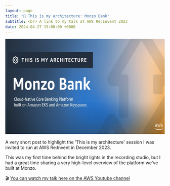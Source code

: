 ```yaml
---
layout: page
title: "🎥 This is my architecture: Monzo Bank"
subtitle: <br> A link to my talk at AWS Re:Invent 2023
date: 2024-04-27 15:00:00 +0000
---
```


<p align="center"> 
  <img width="600" height="300" src="https://github.com/lukebriscoe/lukebriscoe.github.io/blob/e75d06e520dd480d6e258915b5e4fb5109013bc9/assets/img/Screenshot%202024-04-28%20at%2019.12.54.png?raw=true">
</p>

A very short post to highlight the 'This is my architecture' session I was invited to run at AWS Re:Invent in December 2023.

This was my first time behind the bright lights in the recording studio, but I had a great time sharing a very high-level overview of the platform we've built at Monzo.

🎬 [You can watch my talk here on the AWS Youtube channel](https://www.youtube.com/watch?v=O3s3MWD-UUA)
 